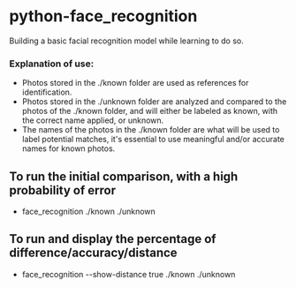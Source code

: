 # python-face_recognition
Building a basic facial recognition model while learning to do so.

### Explanation of use:
 - Photos stored in the ./known folder are used as references for identification.
 - Photos stored in the ./unknown folder are analyzed and compared to the photos of the ./known folder,
   and will either be labeled as known, with the correct name applied, or unknown.
 - The names of the photos in the ./known folder are what will be used to label potential matches, it's
   essential to use meaningful and/or accurate names for known photos.

## To run the initial comparison, with a high probability of error
 - face_recognition ./known ./unknown

## To run and display the percentage of difference/accuracy/distance
 - face_recognition --show-distance true ./known ./unknown
